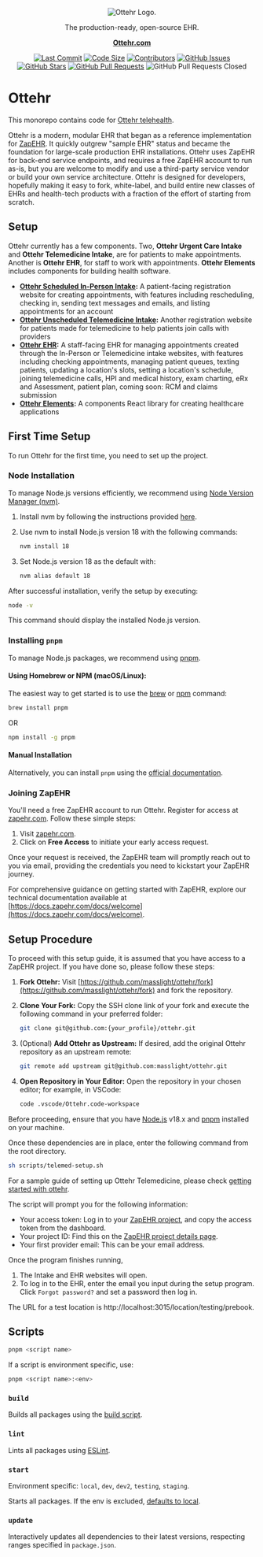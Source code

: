 <p align="center">
   <picture>
      <source media="(prefers-color-scheme: dark)" srcset="https://assets-global.website-files.com/653fce065d76f84cf31488ae/6543bdda5daec299834a748e_otter%20logo%20white.svg">
      <source media="(prefers-color-scheme: light)" srcset="https://assets-global.website-files.com/653fce065d76f84cf31488ae/65438838a5f9308ca9498887_otter%20logo%20dark.svg">
      <img alt="Ottehr Logo.">
   </picture>
</p>

<p align="center">The production-ready, open-source EHR.</p>

<p align="center">
    <a href="https://www.ottehr.com/"><b>Ottehr.com</b></a>
</p>

<div align="center">

[![Last Commit](https://badgen.net/github/last-commit/masslight/ottehr)](https://github.com/masslight/ottehr/commits/develop)
[![Code Size](https://img.shields.io/github/languages/code-size/masslight/ottehr)](https://github.com/masslight/ottehr)
[![Contributors](https://badgen.net/github/contributors/masslight/ottehr)](https://github.com/masslight/ottehr/graphs/contributors)
[![GitHub Issues](https://badgen.net/github/issues/masslight/ottehr)](https://github.com/masslight/ottehr/issues)
[![GitHub Stars](https://badgen.net/github/stars/masslight/ottehr)](https://github.com/masslight/ottehr/stargazers)
[![GitHub Pull Requests](https://badgen.net/github/prs/masslight/ottehr)](https://github.com/masslight/ottehr/pulls)
![GitHub Pull Requests Closed](https://img.shields.io/github/issues-pr-closed/masslight/ottehr)

</div>

# Ottehr

This monorepo contains code for [Ottehr telehealth](https://www.ottehr.com/).

Ottehr is a modern, modular EHR that began as a reference implementation for [ZapEHR](https://zapehr.com). It quickly outgrew "sample EHR" status and became the foundation for large-scale production EHR installations. Ottehr uses ZapEHR for back-end service endpoints, and requires a free ZapEHR account to run as-is, but you are welcome to modify and use a third-party service vendor or build your own service architecture. Ottehr is designed for developers, hopefully making it easy to fork, white-label, and build entire new classes of EHRs and health-tech products with a fraction of the effort of starting from scratch.

## Setup

Ottehr currently has a few components. Two, **Ottehr Urgent Care Intake** and **Ottehr Telemedicine Intake**, are for patients to make appointments. Another is **Ottehr EHR**, for staff to work with appointments. **Ottehr Elements** includes components for building health software.

* **[Ottehr Scheduled In-Person Intake](packages/urgent-care-intake):** A patient-facing registration website for creating appointments, with features including rescheduling, checking in, sending text messages and emails, and listing appointments for an account
* **[Ottehr Unscheduled Telemedicine Intake](packages/telemed-intake):** Another registration website for patients made for telemedicine to help patients join calls with providers
* **[Ottehr EHR](packages/telemed-ehr/):** A staff-facing EHR for managing appointments created through the In-Person or Telemedicine intake websites, with features including checking appointments, managing patient queues, texting patients, updating a location's slots, setting a location's schedule, joining telemedicine calls, HPI and medical history, exam charting, eRx and Assessment, patient plan, coming soon: RCM and claims submission
* **[Ottehr Elements](packages/ottehr-components/):**  A components React library for creating healthcare applications

## First Time Setup

To run Ottehr for the first time, you need to set up the project.

### Node Installation

To manage Node.js versions efficiently, we recommend using [Node Version Manager (nvm)](https://github.com/nvm-sh/nvm#installing-and-updating).

1. Install nvm by following the instructions provided [here](https://github.com/nvm-sh/nvm#installing-and-updating).

2. Use nvm to install Node.js version 18 with the following commands:

    ```bash
    nvm install 18
    ```

3. Set Node.js version 18 as the default with:

    ```bash
    nvm alias default 18
    ```

After successful installation, verify the setup by executing:

```bash
node -v
```

This command should display the installed Node.js version.

### Installing `pnpm`

To manage Node.js packages, we recommend using [pnpm](https://pnpm.io/).

#### Using Homebrew or NPM (macOS/Linux):

The easiest way to get started is to use the [brew](https://brew.sh/) or [npm](https://www.npmjs.com/) command:

```bash
brew install pnpm
```

OR

```bash
npm install -g pnpm
```

#### Manual Installation

Alternatively, you can install `pnpm` using the [official documentation](https://pnpm.io/installation).

### Joining ZapEHR

You'll need a free ZapEHR account to run Ottehr. Register for access at [zapehr.com](https://zapehr.com). Follow these simple steps:

1. Visit [zapehr.com](https://zapehr.com).
2. Click on **Free Access** to initiate your early access request.

Once your request is received, the ZapEHR team will promptly reach out to you via email, providing the credentials you need to kickstart your ZapEHR journey.

For comprehensive guidance on getting started with ZapEHR, explore our technical documentation available at [https://docs.zapehr.com/docs/welcome](https://docs.zapehr.com/docs/welcome).

## Setup Procedure

To proceed with this setup guide, it is assumed that you have access to a ZapEHR project. If you have done so, please follow these steps:

1. **Fork Ottehr:**
   Visit [https://github.com/masslight/ottehr/fork](https://github.com/masslight/ottehr/fork) and fork the repository.

2. **Clone Your Fork:**
   Copy the SSH clone link of your fork and execute the following command in your preferred folder:

   ```bash
   git clone git@github.com:{your_profile}/ottehr.git
   ```

3. (Optional) **Add Ottehr as Upstream:**
   If desired, add the original Ottehr repository as an upstream remote:

   ```bash
   git remote add upstream git@github.com:masslight/ottehr.git
   ```

4. **Open Repository in Your Editor:**
   Open the repository in your chosen editor; for example, in VSCode:

   ```bash
   code .vscode/Ottehr.code-workspace
   ```

Before proceeding, ensure that you have [Node.js](#node) v18.x and [pnpm](#installing-pnpm) installed on your machine.

Once these dependencies are in place, enter the following command from the root directory.

```bash
sh scripts/telemed-setup.sh
```

For a sample guide of setting up Ottehr Telemedicine, please check [getting started with ottehr](https://youtu.be/NJzF9Nzhbeo).

The script will prompt you for the following information:

* Your access token: Log in to your [ZapEHR project](https://console.zapehr.com), and copy the access token from the dashboard.
* Your project ID: Find this on the [ZapEHR project details page](https://console.zapehr.com/project).
* Your first provider email: This can be your email address.

Once the program finishes running,

1. The Intake and EHR websites will open.
1. To log in to the EHR, enter the email you input during the setup program. Click `Forgot password?` and set a password then log in.

The URL for a test location is http://localhost:3015/location/testing/prebook.

## Scripts

```sh
pnpm <script name>
```

If a script is environment specific, use:

```sh
pnpm <script name>:<env>
```

### `build`

Builds all packages using the [build script](./scripts/build.sh).

### `lint`

Lints all packages using [ESLint](https://eslint.org/).

### `start`

Environment specific: `local`, `dev`, `dev2`, `testing`, `staging`.

Starts all packages. If the env is excluded, [defaults to local](#getting-started).

### `update`

Interactively updates all dependencies to their latest versions, respecting ranges specified in `package.json`.

